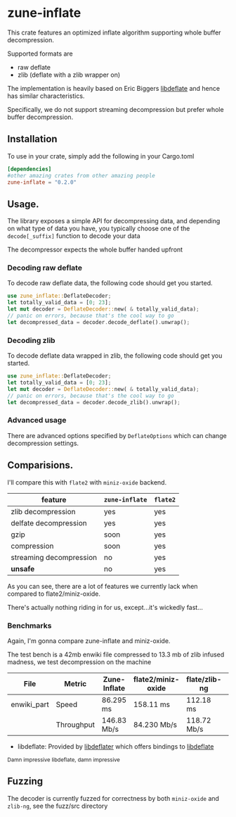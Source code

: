 # zune-inflate

This crate features an optimized inflate algorithm supporting
whole buffer decompression.

Supported formats are

- raw deflate
- zlib (deflate with a zlib wrapper on)

The implementation is heavily based on Eric Biggers [libdeflate] and hence
has similar characteristics.

Specifically, we do not support streaming decompression but prefer whole buffer decompression.

## Installation

To use in your crate, simply add the following in your
Cargo.toml

```toml
[dependencies]
#other amazing crates from other amazing people
zune-inflate = "0.2.0"
```

## Usage.

The library exposes a simple API for decompressing
data, and depending on what type of data you have, you typically choose
one of the `decode[_suffix]` function to decode your data

The decompressor expects the whole buffer handed upfront

### Decoding raw deflate

To decode raw deflate data, the following code should get you
started.

```rust
use zune_inflate::DeflateDecoder;
let totally_valid_data = [0; 23];
let mut decoder = DeflateDecoder::new( & totally_valid_data);
// panic on errors, because that's the cool way to go
let decompressed_data = decoder.decode_deflate().unwrap();
```

### Decoding zlib

To decode deflate data wrapped in zlib, the following code should get you
started.

```rust
use zune_inflate::DeflateDecoder;
let totally_valid_data = [0; 23];
let mut decoder = DeflateDecoder::new( & totally_valid_data);
// panic on errors, because that's the cool way to go
let decompressed_data = decoder.decode_zlib().unwrap();
```

### Advanced usage

There are advanced options specified by `DeflateOptions` which can change
decompression settings.

## Comparisions.

I'll compare this with `flate2` with `miniz-oxide` backend.

| feature                 | `zune-inflate` | `flate2` |
|-------------------------|----------------|----------|
| zlib decompression      | yes            | yes      |
| delfate decompression   | yes            | yes      |
| gzip                    | soon           | yes      |
| compression             | soon           | yes      |
| streaming decompression | no             | yes      |
| **unsafe**              | no             | yes      |

As you can see, there are a lot of features we currently lack when compared to
flate2/miniz-oxide.

There's actually nothing riding in for us, except...it's wickedly fast...

### Benchmarks

Again, I'm gonna compare zune-inflate and miniz-oxide.

The test bench is a 42mb enwiki file compressed to 13.3 mb of zlib
infused madness, we test decompression on the machine

| File        | Metric     | Zune-Inflate | flate2/miniz-oxide | flate/zlib-ng | libdeflate  |
|-------------|------------|--------------|--------------------|---------------|-------------|
| enwiki_part | Speed      | 86.295 ms    | 158.11 ms          | 112.18 ms     | 63.745ms    |
|             | Throughput | 146.83 Mb/s  | 84.230 Mb/s        | 118.72 Mb/s   | 208.92 Mb/s |

- libdeflate: Provided by [libdeflater] which offers bindings to [libdeflate]

 <p style="font-size: 12px"> Damn impressive libdeflate, damn impressive</p>

## Fuzzing

The decoder is currently fuzzed for correctness by both `miniz-oxide` and `zlib-ng`, see the fuzz/src directory

[libdeflater]: https://github.com/adamkewley/libdeflater

[libdeflate]:https://github.com/ebiggers/libdeflate
